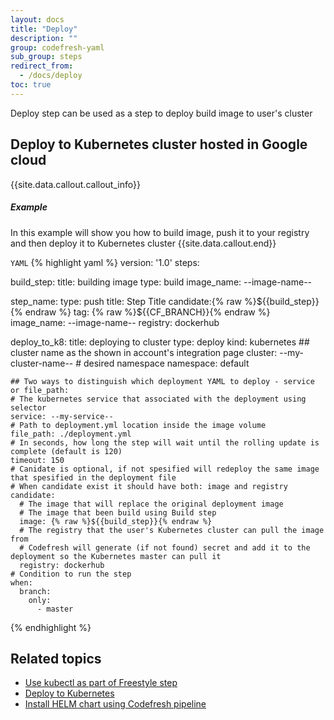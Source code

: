 ```yaml
---
layout: docs
title: "Deploy"
description: ""
group: codefresh-yaml
sub_group: steps
redirect_from:
  - /docs/deploy
toc: true
---
```

Deploy step can be used as a step to deploy build image to user's cluster

## Deploy to Kubernetes cluster hosted in Google cloud

{{site.data.callout.callout_info}}
##### Example
In this example will show you how to build image, push it to your registry and then deploy it to Kubernetes cluster 
{{site.data.callout.end}}

  `YAML`
{% highlight yaml %}
version: '1.0'
steps:
  
  build_step:
    title: building image
    type: build
    image_name: --image-name--
  
  step_name:
    type: push
    title: Step Title
    candidate:{% raw %}${{build_step}}{% endraw %}
    tag: {% raw %}${{CF_BRANCH}}{% endraw %}
    image_name: --image-name--
    registry: dockerhub
    
  deploy_to_k8:
    title: deploying to cluster
    type: deploy
    kind: kubernetes 
    ## cluster name as the shown in account's integration page
    cluster:  --my-cluster-name--
    # desired namespace
    namespace: default
    
    ## Two ways to distinguish which deployment YAML to deploy - service or file_path:    
    # The kubernetes service that associated with the deployment using selector
    service: --my-service--
    # Path to deployment.yml location inside the image volume
    file_path: ./deployment.yml
    # In seconds, how long the step will wait until the rolling update is complete (default is 120)
    timeout: 150
    # Canidate is optional, if not spesified will redeploy the same image that spesified in the deployment file
    # When candidate exist it should have both: image and registry
    candidate:
      # The image that will replace the original deployment image 
      # The image that been build using Build step
      image: {% raw %}${{build_step}}{% endraw %}
      # The registry that the user's Kubernetes cluster can pull the image from
      # Codefresh will generate (if not found) secret and add it to the deployment so the Kubernetes master can pull it
      registry: dockerhub
    # Condition to run the step
    when:
      branch:
        only:
          - master
{% endhighlight %}

## Related topics
- [Use kubectl as part of Freestyle step](doc:use-kubectl-as-part-of-freestyle-step) 
- [Deploy to Kubernetes](doc:codefresh-kubernetes-integration-beta) 
- [Install HELM chart using Codefresh pipeline](doc:instal-helm-chart-using-codefresh-pipeline)
